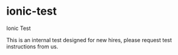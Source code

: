 # ionic-test
Ionic Test

This is an internal test designed for new hires, please request test instructions from us.
